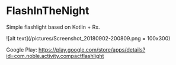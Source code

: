 # FlashInTheNight
Simple flashlight based on Kotlin + Rx.

![alt text](/pictures/Screenshot_20180902-200809.png = 100x300)

Google Play:
https://play.google.com/store/apps/details?id=com.noble.activity.compactflashlight

